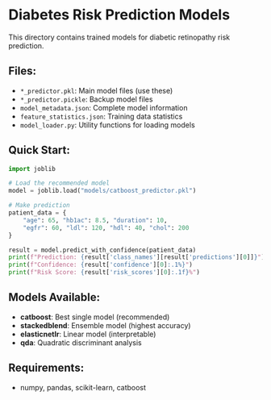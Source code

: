 # Diabetes Risk Prediction Models

This directory contains trained models for diabetic retinopathy risk prediction.

## Files:
- `*_predictor.pkl`: Main model files (use these)
- `*_predictor.pickle`: Backup model files
- `model_metadata.json`: Complete model information
- `feature_statistics.json`: Training data statistics
- `model_loader.py`: Utility functions for loading models

## Quick Start:
```python
import joblib

# Load the recommended model
model = joblib.load("models/catboost_predictor.pkl")

# Make prediction
patient_data = {
    "age": 65, "hb1ac": 8.5, "duration": 10, 
    "egfr": 60, "ldl": 120, "hdl": 40, "chol": 200
}

result = model.predict_with_confidence(patient_data)
print(f"Prediction: {result['class_names'][result['predictions'][0]]}")
print(f"Confidence: {result['confidence'][0]:.1%}")
print(f"Risk Score: {result['risk_scores'][0]:.1f}%")
```

## Models Available:
- **catboost**: Best single model (recommended)
- **stackedblend**: Ensemble model (highest accuracy)
- **elasticnetlr**: Linear model (interpretable)
- **qda**: Quadratic discriminant analysis

## Requirements:
- numpy, pandas, scikit-learn, catboost
